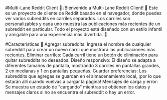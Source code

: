 #Multi-Lane Reddit Client 🎨
¡Bienvenido a Multi-Lane Reddit Client! 🚀 Este es un proyecto de cliente de Reddit basado en el navegador, donde puedes ver varios subreddits en carriles separados. Los carriles son personalizables y cada uno muestra las publicaciones más recientes de un subreddit en particular. Todo el proyecto está diseñado con un estilo infantil y amigable para una experiencia más divertida. 🌟

#Características 🎉
Agregar subreddits: Ingresa el nombre de cualquier subreddit para crear un nuevo carril que mostrará las publicaciones más recientes.
Eliminar carriles: Cada carril tiene un botón de eliminación para quitar subreddits no deseados.
Diseño responsivo: El diseño se adapta a diferentes tamaños de pantalla, mostrando 3 carriles en pantallas grandes, 2 en medianas y 1 en pantallas pequeñas.
Guardar preferencias: Los subreddits que agregas se guardan en el almacenamiento local, ¡por lo que estarán allí cuando vuelvas a cargar la página!
Mensajes de carga y error: Se muestra un estado de "cargando" mientras se obtienen los datos y mensajes claros si no se encuentra el subreddit o hay un error.
